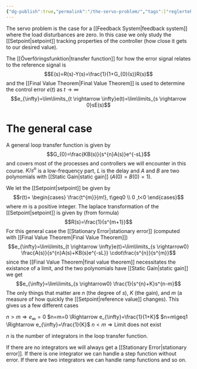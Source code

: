 ```yaml
---
{"dg-publish":true,"permalink":"/the-servo-problem/","tags":["reglerteknik"]}
---
```


The servo problem is the case for a [[Feedback System\|feedback system]] where the load disturbances are zero. In this case we only study the [[Setpoint\|setpoint]] tracking properties of the controller (how close it gets to our desired value).

The [[Överföringsfunktion\|transfer function]] for how the error signal relates to the reference signal is 
$$E(s)=R(s)-Y(s)=\frac{1}{1+G_{0}(s)}R(s)$$
and the [[Final Value Theorem\|Final Value Theorem]] is used to determine the control error $e(t)$ as $t \rightarrow \infty$
$$e_{\infty}=\lim\limits_{t \rightarrow \infty}e(t)=\lim\limits_{s \rightarrow 0}sE(s)$$
# The general case
A general loop transfer function is given by
$$G_{0}=\frac{KB(s)}{s^{n}A(s)}e^{-sL}$$
and covers most of the processes and controllers we will encounter in this course. $K/s^{n}$ is a low-frequency part, $L$ is the delay and $A$ and $B$ are two polynomials with [[Static Gain\|static gain]] ($A(0)=B(0)=1$).

We let the [[Setpoint\|setpoint]] be given by 
$$r(t)= \begin{cases} \frac{t^{m}}{m!}, t\geq0 \\ 0 ,t<0 \end{cases}$$
where $m$ is a positive integer. The laplace transformation of the [[Setpoint\|setpoint]] is given by (from formula)
$$R(s)=\frac{1}{s^{m+1}}$$
For this general case the [[Stationary Error\|stationary error]] (computed with [[Final Value Theorem\|Final Value Theorem]])
$$e_{\infty}=\lim\limits_{t \rightarrow \infty}e(t)=\lim\limits_{s \rightarrow0} \frac{A(s)}{s^{n}A(s)+KB(s)e^{-sL}} \cdot\frac{s^{n}}{s^{m}}$$
since the [[Final Value Theorem\|final value theorem]] necessitates the existance of a limit, and the two polynomials have [[Static Gain\|static gain]] we get
$$e_{\infty}=\lim\limits_{s \rightarrow0} \frac{1}{s^{n}+K}s^{n-m}$$
The only things that matter are $n$ (the degree of $s$), $K$ (the gain), and $m$ (a measure of how quickly the [[Setpoint\|reference value]] changes). This gives us a few different cases

$n>m \Rightarrow e_{\infty}=0$
$n=m=0 \Rightarrow e_{\infty}=\frac{1}{1+K}$
$n=m\geq1 \Rightarrow e_{\infty}=\frac{1}{K}$
$n<m \Rightarrow \text{Limit does not exist}$

$n$ is the number of integrators in the loop transfer function.

If there are no integrators we will always get a [[Stationary Error\|stationary error]]. If there is one integrator we can handle a step function without error. If there are two integrators we can handle ramp functions and so on.
